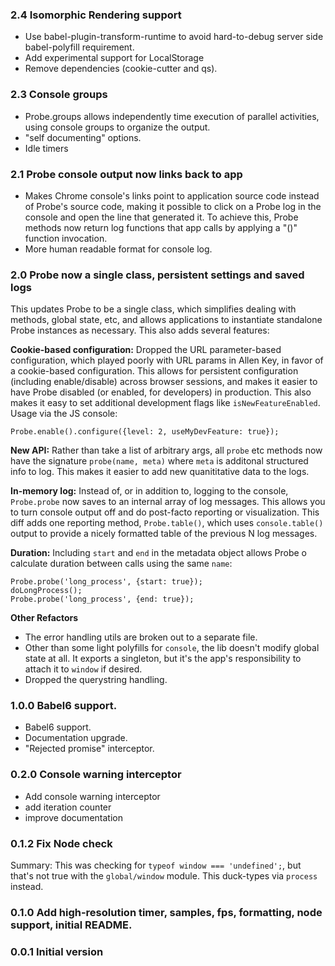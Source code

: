 ### 2.4 Isomorphic Rendering support
* Use babel-plugin-transform-runtime to avoid hard-to-debug
  server side babel-polyfill requirement.
* Add experimental support for LocalStorage
* Remove dependencies (cookie-cutter and qs).


### 2.3 Console groups
- Probe.groups allows independently time execution of parallel activities,
  using console groups to organize the output.
- "self documenting" options.
- Idle timers


### 2.1 Probe console output now links back to app
- Makes Chrome console's links point to application source code instead of
  Probe's source code, making it possible to click on a Probe log in the
  console and open the line that generated it.
  To achieve this, Probe methods now return log functions that app calls by
  applying a "()" function invocation.
- More human readable format for console log.


### 2.0 Probe now a single class, persistent settings and saved logs

This updates Probe to be a single class, which simplifies dealing with methods,
global state, etc, and allows applications to instantiate standalone Probe
instances as necessary. This also adds several features:

**Cookie-based configuration:** Dropped the URL parameter-based configuration,
which played poorly with URL params in Allen Key, in favor of a
cookie-based configuration. This allows for persistent configuration
(including enable/disable) across browser sessions, and makes it easier
to have Probe disabled (or enabled, for developers) in production.
This also makes it easy to set additional development flags like
`isNewFeatureEnabled`. Usage via the JS console:
```
Probe.enable().configure({level: 2, useMyDevFeature: true});
```

**New API:** Rather than take a list of arbitrary args, all `probe` etc
methods now have the signature `probe(name, meta)` where `meta`
is additonal structured info to log. This makes it easier to add new
quanititative data to the logs.

**In-memory log:** Instead of, or in addition to, logging to the console,
`Probe.probe` now saves to an internal array of log messages.
This allows you to turn console output off and do post-facto reporting
or visualization. This diff adds one reporting method, `Probe.table()`,
which uses `console.table()` output to provide a nicely formatted table
of the previous N log messages.

**Duration:** Including `start` and `end` in the metadata object allows Probe
o calculate duration between calls using the same `name`:

```
Probe.probe('long_process', {start: true});
doLongProcess();
Probe.probe('long_process', {end: true});
```

**Other Refactors**
* The error handling utils are broken out to a separate file.
* Other than some light polyfills for `console`, the lib doesn't modify
global state at all. It exports a singleton,
but it's the app's responsibility to attach it to `window` if desired.
* Dropped the querystring handling.


### 1.0.0 Babel6 support.
- Babel6 support.
- Documentation upgrade.
- "Rejected promise" interceptor.


### 0.2.0 Console warning interceptor
- Add console warning interceptor
- add iteration counter
- improve documentation


### 0.1.2 Fix Node check

Summary: This was checking for `typeof window === 'undefined';`, but that's not true with the `global/window` module. This duck-types via `process` instead.


### 0.1.0 Add high-resolution timer, samples, fps, formatting, node support, initial README.


### 0.0.1 Initial version
